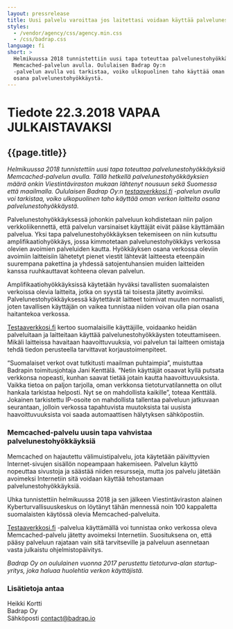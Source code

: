 ```yaml
---
layout: pressrelease
title: Uusi palvelu varoittaa jos laitettasi voidaan käyttää palvelunestohyökkäyksiin
styles:
  - /vendor/agency/css/agency.min.css
  - /css/badrap.css
language: fi
short: >
  Helmikuussa 2018 tunnistettiin uusi tapa toteuttaa palvelunestohyökkäyksiä
  Memcached-palvelun avulla. Oululaisen Badrap Oy:n
  -palvelun avulla voi tarkistaa, voiko ulkopuolinen taho käyttää oman verkon laitteita
  osana palvelunestohyökkäystä.
---
```


# Tiedote 22.3.2018 VAPAA JULKAISTAVAKSI

## {{page.title}}

*Helmikuussa 2018 tunnistettiin uusi tapa toteuttaa palvelunestohyökkäyksiä
Memcached-palvelun avulla. Tällä hetkellä palvelunestohyökkäyksien
määrä onkin Viestintäviraston mukaan lähtenyt nousuun sekä Suomessa että maailmalla.
Oululaisen Badrap Oy:n [testaaverkkosi.fi](https://testaaverkkosi.fi/)
-palvelun avulla voi tarkistaa, voiko ulkopuolinen taho käyttää oman verkon laitteita
osana palvelunestohyökkäystä.*

Palvelunestohyökkäyksessä johonkin palveluun kohdistetaan niin paljon verkkoliikennettä,
että palvelun varsinaiset käyttäjät eivät pääse käyttämään palvelua. Yksi tapa
palvelunestohyökkäyksen tekemiseen on niin kutsuttu amplifikaatiohyökkäys, jossa
kimmotetaan palvelunestohyökkäys verkossa olevien avoimien palveluiden kautta.
Hyökkäyksen osana verkossa oleviin avoimiin laitteisiin lähetetyt pienet viestit
lähtevät laitteesta eteenpäin suurempana pakettina ja yhdessä satojentuhansien
muiden laitteiden kanssa ruuhkauttavat kohteena olevan palvelun.

Amplifikaatiohyökkäyksissä käytetään hyväksi tavallisten suomalaisten verkoissa olevia
laitteita, jotka on syystä tai toisesta jätetty avoimiksi. Palvelunestohyökkäyksessä
käytettävät laitteet toimivat muuten normaalisti, joten tavallisen käyttäjän on
vaikea tunnistaa niiden voivan olla pian osana haitantekoa verkossa.

[Testaaverkkosi.fi](https://testaaverkkosi.fi) kertoo suomalaisille käyttäjille,
voidaanko heidän palveluitaan ja laitteitaan käyttää palvelunestohyökkäysten toteuttamiseen.
Mikäli laitteissa havaitaan haavoittuvuuksia, voi palvelun tai laitteen omistaja tehdä tiedon perusteella
tarvittavat korjaustoimenpiteet.

“Suomalaiset verkot ovat tutkitusti maailman puhtaimpia”, muistuttaa Badrapin toimitusjohtaja
Jani Kenttälä. “Netin käyttäjät osaavat kyllä putsata verkkonsa nopeasti, kunhan
saavat tietää jotain kautta haavoittuvuuksista. Vaikka tietoa on paljon tarjolla,
oman verkkonsa tietoturvatilannetta on ollut hankala tarkistaa helposti. Nyt se
on mahdollista kaikille”, toteaa Kenttälä. Jokainen tarkistettu IP-osoite on mahdollista
tallentaa palveluun jatkuvaan seurantaan, jolloin verkossa tapahtuvista muutoksista
tai uusista haavoittuvuuksista voi saada automaattisen hälytyksen sähköpostiin.

### Memcached-palvelu uusin tapa vahvistaa palvelunestohyökkäyksiä

Memcached on hajautettu välimuistipalvelu, jota käytetään päivittyvien Internet-sivujen
sisällön nopeampaan hakemiseen. Palvelun käyttö nopeuttaa sivustoja ja säästää
niiden resursseja, mutta jos palvelu jätetään avoimeksi Internetiin sitä voidaan
käyttää tehostamaan palvelunestohyökkäyksiä.

Uhka tunnistettiin helmikuussa 2018 ja sen jälkeen Viestintäviraston alainen Kyberturvallisuuskeskus
on löytänyt tähän mennessä noin 100 kappaletta suomalaisten käytössä olevia Memcached-palveluita.

[Testaaverkkosi.fi](https://testaaverkkosi.fi)
 -palvelua käyttämällä voi tunnistaa onko verkossa oleva Memcached-palvelu
jätetty avoimeksi Internetiin. Suosituksena on, että pääsy palveluun rajataan vain
sitä tarvitseville ja palveluun asennetaan vasta julkaistu ohjelmistopäivitys.

*Badrap Oy on oululainen vuonna 2017 perustettu tietoturva-alan startup-yritys,
joka haluaa huolehtia verkon käyttäjistä.*

### Lisätietoja antaa

Heikki Kortti  
Badrap Oy  
Sähköposti contact@badrap.io  